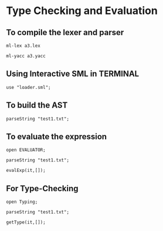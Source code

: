 # Type Checking and Evaluation

## To compile the lexer and parser
```ml-lex a3.lex```

```ml-yacc a3.yacc```

## Using Interactive SML in TERMINAL
```use "loader.sml";```

## To build the AST
```parseString "test1.txt";```

## To evaluate the expression
```open EVALUATOR;```

```parseString "test1.txt";```

```evalExp(it,[]);```

## For Type-Checking
```open Typing;```

```parseString "test1.txt";```

```getType(it,[]);```

